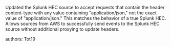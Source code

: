 Updated the Splunk HEC source to accept requests that contain the header content-type with any value containing "application/json," not the exact value of "application/json." This matches the behavior of a true Splunk HEC. Allows sources from AWS to successfully send events to the Splunk HEC source without additional proxying to update headers.

authors: Tot19
